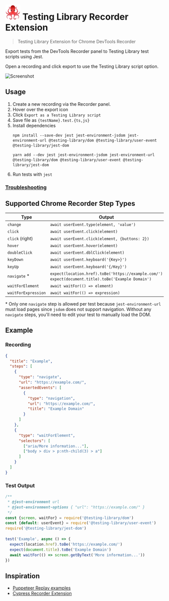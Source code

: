 # <img src="octopus.png" alt="Octopus" width="48" height="48"> Testing Library Recorder Extension

> Testing Library Extension for Chrome DevTools Recorder

Export tests from the DevTools Recorder panel to Testing Library test scripts
using Jest.

Open a recording and click export to use the Testing Library script option.

![Screenshot](https://user-images.githubusercontent.com/927220/185593628-0beda94a-ec08-40a5-9c93-cf9ecb70527e.png)

## Usage

1. Create a new recording via the Recorder panel.
2. Hover over the export icon
3. Click `Export as a Testing Library script`
4. Save file as `{testName}.test.{ts,js}`
5. Install dependencies
   ```
   npm install --save-dev jest jest-environment-jsdom jest-environment-url @testing-library/dom @testing-library/user-event @testing-library/jest-dom
   ```
   ```
   yarn add --dev jest jest-environment-jsdom jest-environment-url @testing-library/dom @testing-library/user-event @testing-library/jest-dom
   ```
6. Run tests with `jest`


### [Troubleshooting](https://goo.gle/devtools-recorder-reference#extension-troubleshooting)

## Supported Chrome Recorder Step Types

| Type                | Output                                                                                               |
| ------------------- | ---------------------------------------------------------------------------------------------------- |
| `change`            | `await userEvent.type(element, 'value')`                                                             |
| `click`             | `await userEvent.click(element)`                                                                     |
| `click` (right)     | `await userEvent.click(element, {buttons: 2})`                                                       |
| `hover`             | `await userEvent.hover(element)`                                                                     |
| `doubleClick`       | `await userEvent.dblClick(element)`                                                                  |
| `keyDown`           | `await userEvent.keyboard('{Key>}')`                                                                 |
| `keyUp`             | `await userEvent.keyboard('{/Key}')`                                                                 |
| `navigate` \*       | `expect(location.href).toBe('https://example.com/')` `expect(document.title).toBe('Example Domain')` |
| `waitForElement`    | `await waitFor(() => element)`                                                                       |
| `waitForExpression` | `await waitFor(() => expression)`                                                                    |

\* Only one `navigate` step is allowed per test because `jest-environment-url`
must load pages since `jsdom` does not support navigation. Without any
`navigate` steps, you'll need to edit your test to manually load the DOM.

## Example

### Recording

```json
{
  "title": "Example",
  "steps": [
    {
      "type": "navigate",
      "url": "https://example.com/",
      "assertedEvents": [
        {
          "type": "navigation",
          "url": "https://example.com/",
          "title": "Example Domain"
        }
      ]
    },
    {
      "type": "waitForElement",
      "selectors": [
        ["aria/More information..."],
        ["body > div > p:nth-child(3) > a"]
      ]
    }
  ]
}
```

### Test Output

```js
/**
 * @jest-environment url
 * @jest-environment-options { "url": "https://example.com/" }
 */
const {screen, waitFor} = require('@testing-library/dom')
const {default: userEvent} = require('@testing-library/user-event')
require('@testing-library/jest-dom')

test('Example', async () => {
  expect(location.href).toBe('https://example.com/')
  expect(document.title).toBe('Example Domain')
  await waitFor(() => screen.getByText('More information...'))
})
```

## Inspiration

- [Puppeteer Replay examples](https://github.com/puppeteer/replay/tree/main/examples)
- [Cypress Recorder Extension](https://github.com/cypress-io/cypress-recorder-extension)
